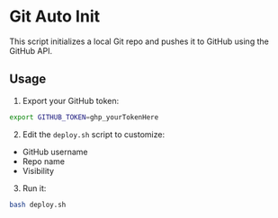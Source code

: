 # Git Auto Init

This script initializes a local Git repo and pushes it to GitHub using the GitHub API.

## Usage

1. Export your GitHub token:

```bash
export GITHUB_TOKEN=ghp_yourTokenHere
```

2. Edit the `deploy.sh` script to customize:
- GitHub username
- Repo name
- Visibility

3. Run it:

```bash
bash deploy.sh
```

